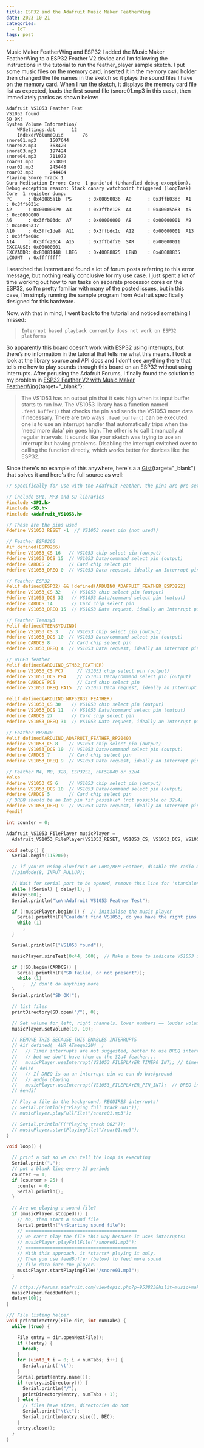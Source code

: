 ```yaml
---
title: ESP32 and the Adafruit Music Maker FeatherWing
date: 2023-10-21
categories:
  - IoT
tags: post
---
```


Music Maker FeatherWing and ESP32
I added the Music Maker FeatherWing to a ESP32 Feather V2 device and I’m following the instructions in the tutorial to run the feather_player sample sketch. I put some music files on the memory card, inserted it in the memory card holder then changed the file names in the sketch so it plays the sound files I have on the memory card. 
When I run the sketch, it displays the memory card file list as expected, loads the first sound file (snore01.mp3 in this case), then immediately panics as shown below:

```text
Adafruit VS1053 Feather Test
VS1053 found
SD OK!
System Volume Information/
	WPSettings.dat		12
	IndexerVolumeGuid		76
snore01.mp3		1507644
snore02.mp3		363420
snore03.mp3		197424
snore04.mp3		711072
roar01.mp3		253800
roar02.mp3		245448
roar03.mp3		244404
Playing Snore Track 1
Guru Meditation Error: Core  1 panic'ed (Unhandled debug exception). 
Debug exception reason: Stack canary watchpoint triggered (loopTask) 
Core  1 register dump:
PC      : 0x40085a1b  PS      : 0x00050036  A0      : 0x3ffb03dc  A1      : 0x3ffb031c  
A2      : 0x00000029  A3      : 0x3ffbe128  A4      : 0x40085a83  A5      : 0xc0000000  
A6      : 0x3ffb03dc  A7      : 0x00000000  A8      : 0x00000001  A9      : 0x40085a37  
A10     : 0x3ffc1de8  A11     : 0x3ffbdc1c  A12     : 0x00000001  A13     : 0x3ffbe08c  
A14     : 0x3ffc20c4  A15     : 0x3ffbdf70  SAR     : 0x00000011  EXCCAUSE: 0x00000001  
EXCVADDR: 0x80081448  LBEG    : 0x40088825  LEND    : 0x40088835  LCOUNT  : 0xffffffff  
```

I searched the Internet and found a lot of forum posts referring to this error message, but nothing really conclusive for my use case. I just spent a lot of time working out how to run tasks on separate processor cores on the ESP32, so I’m pretty familiar with many of the posted issues, but in this case, I’m simply running the sample program from Adafruit specifically designed for this hardware.

Now, with that in mind, I went back to the tutorial and noticed something I missed:

> `Interrupt based playback currently does not work on ESP32 platforms`

So apparently this board doesn’t work with ESP32 using interrupts, but there’s no information in the tutorial that tells me what this means. I took a look at the library source and API docs and I don’t see anything there that tells me how to play sounds through this board on an ESP32 without using interrupts. After perusing the Adafruit Forums, I finally found the solution to my problem in [ESP32 Feather V2 with Music Maker FeatherWing](https://forums.adafruit.com/viewtopic.php?p=953823&hilit=music+maker+esp32#p953823){target="_blank"}:

>The VS1053 has an output pin that it sets high when its input buffer starts to run low.
>The VS1053 library has a function named `.feed_buffer()` that checks the pin and sends the VS1053 more data if necessary.
>There are two ways `.feed_buffer()` can be executed: one is to use an interrupt handler that automatically trips when the 'need more data' pin goes high. The other is to call it manually at regular intervals.
>It sounds like your sketch was trying to use an interrupt but having problems. Disabling the interrupt switched over to calling the function directly, which works better for devices like the ESP32.

Since there's no example of this anywhere, here's a a [Gist](https://gist.github.com/johnwargo/d1faa619fc0b008837bafaabe8581e84){target="_blank"} that solves it and here's the full source as well:

```c
// Specifically for use with the Adafruit Feather, the pins are pre-set here!

// include SPI, MP3 and SD libraries
#include <SPI.h>
#include <SD.h>
#include <Adafruit_VS1053.h>

// These are the pins used
#define VS1053_RESET -1  // VS1053 reset pin (not used!)

// Feather ESP8266
#if defined(ESP8266)
#define VS1053_CS 16   // VS1053 chip select pin (output)
#define VS1053_DCS 15  // VS1053 Data/command select pin (output)
#define CARDCS 2       // Card chip select pin
#define VS1053_DREQ 0  // VS1053 Data request, ideally an Interrupt pin

// Feather ESP32
#elif defined(ESP32) && !defined(ARDUINO_ADAFRUIT_FEATHER_ESP32S2)
#define VS1053_CS 32    // VS1053 chip select pin (output)
#define VS1053_DCS 33   // VS1053 Data/command select pin (output)
#define CARDCS 14       // Card chip select pin
#define VS1053_DREQ 15  // VS1053 Data request, ideally an Interrupt pin

// Feather Teensy3
#elif defined(TEENSYDUINO)
#define VS1053_CS 3    // VS1053 chip select pin (output)
#define VS1053_DCS 10  // VS1053 Data/command select pin (output)
#define CARDCS 8       // Card chip select pin
#define VS1053_DREQ 4  // VS1053 Data request, ideally an Interrupt pin

// WICED feather
#elif defined(ARDUINO_STM32_FEATHER)
#define VS1053_CS PC7     // VS1053 chip select pin (output)
#define VS1053_DCS PB4    // VS1053 Data/command select pin (output)
#define CARDCS PC5        // Card chip select pin
#define VS1053_DREQ PA15  // VS1053 Data request, ideally an Interrupt pin

#elif defined(ARDUINO_NRF52832_FEATHER)
#define VS1053_CS 30    // VS1053 chip select pin (output)
#define VS1053_DCS 11   // VS1053 Data/command select pin (output)
#define CARDCS 27       // Card chip select pin
#define VS1053_DREQ 31  // VS1053 Data request, ideally an Interrupt pin

// Feather RP2040
#elif defined(ARDUINO_ADAFRUIT_FEATHER_RP2040)
#define VS1053_CS 8    // VS1053 chip select pin (output)
#define VS1053_DCS 10  // VS1053 Data/command select pin (output)
#define CARDCS 7       // Card chip select pin
#define VS1053_DREQ 9  // VS1053 Data request, ideally an Interrupt pin

// Feather M4, M0, 328, ESP32S2, nRF52840 or 32u4
#else
#define VS1053_CS 6    // VS1053 chip select pin (output)
#define VS1053_DCS 10  // VS1053 Data/command select pin (output)
#define CARDCS 5       // Card chip select pin
// DREQ should be an Int pin *if possible* (not possible on 32u4)
#define VS1053_DREQ 9  // VS1053 Data request, ideally an Interrupt pin
#endif

int counter = 0;

Adafruit_VS1053_FilePlayer musicPlayer =
  Adafruit_VS1053_FilePlayer(VS1053_RESET, VS1053_CS, VS1053_DCS, VS1053_DREQ, CARDCS);

void setup() {
  Serial.begin(115200);

  // if you're using Bluefruit or LoRa/RFM Feather, disable the radio module
  //pinMode(8, INPUT_PULLUP);

  // Wait for serial port to be opened, remove this line for 'standalone' operation
  while (!Serial) { delay(1); }
  delay(500);
  Serial.println("\n\nAdafruit VS1053 Feather Test");

  if (!musicPlayer.begin()) {  // initialise the music player
    Serial.println(F("Couldn't find VS1053, do you have the right pins defined?"));
    while (1)
      ;
  }

  Serial.println(F("VS1053 found"));

  musicPlayer.sineTest(0x44, 500);  // Make a tone to indicate VS1053 is working

  if (!SD.begin(CARDCS)) {
    Serial.println(F("SD failed, or not present"));
    while (1)
      ;  // don't do anything more
  }
  Serial.println("SD OK!");

  // list files
  printDirectory(SD.open("/"), 0);

  // Set volume for left, right channels. lower numbers == louder volume!
  musicPlayer.setVolume(10, 10);

  // REMOVE THIS BECAUSE THIS ENABLES INTERRUPTS
  // #if defined(__AVR_ATmega32U4__)
  //   // Timer interrupts are not suggested, better to use DREQ interrupt!
  //   // but we don't have them on the 32u4 feather...
  //   musicPlayer.useInterrupt(VS1053_FILEPLAYER_TIMER0_INT); // timer int
  // #else
  //   // If DREQ is on an interrupt pin we can do background
  //   // audio playing
  //   musicPlayer.useInterrupt(VS1053_FILEPLAYER_PIN_INT);  // DREQ int
  // #endif

  // Play a file in the background, REQUIRES interrupts!
  // Serial.println(F("Playing full track 001"));
  // musicPlayer.playFullFile("/snore01.mp3");

  // Serial.println(F("Playing track 002"));
  // musicPlayer.startPlayingFile("/roar01.mp3");
}

void loop() {

  // print a dot so we can tell the loop is executing
  Serial.print(".");
  // put a blank line every 25 periods
  counter += 1;
  if (counter > 25) {
    counter = 0;
    Serial.println();
  }

  // Are we playing a sound file?
  if (musicPlayer.stopped()) {
    // No, then start a sound file
    Serial.println("\nStarting sound file");
    // =========================================
    // we can't play the file this way because it uses interrupts:
    // musicPlayer.playFullFile("/snore01.mp3");
    // =========================================
    // With this approach, it *starts* playing it only,
    // Then you use feedBuffer (below) to feed more sound
    // file data into the player.
    musicPlayer.startPlayingFile("/snore01.mp3");
  }

  // https://forums.adafruit.com/viewtopic.php?p=953823&hilit=music+maker+esp32#p953823
  musicPlayer.feedBuffer();
  delay(100);
}

/// File listing helper
void printDirectory(File dir, int numTabs) {
  while (true) {

    File entry = dir.openNextFile();
    if (!entry) {
      break;
    }
    for (uint8_t i = 0; i < numTabs; i++) {
      Serial.print('\t');
    }
    Serial.print(entry.name());
    if (entry.isDirectory()) {
      Serial.println("/");
      printDirectory(entry, numTabs + 1);
    } else {
      // files have sizes, directories do not
      Serial.print("\t\t");
      Serial.println(entry.size(), DEC);
    }
    entry.close();
  }
}

```
